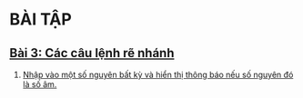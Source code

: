 # BÀI TẬP
## [Bài 3: Các câu lệnh rẽ nhánh](https://hoctructuyencntt.github.io/NNLT/Bai03.html)
1. [Nhập vào một số nguyên bất kỳ và hiển thị thông báo nếu số nguyên đó là số âm.](https://www.jdoodle.com/embed/v0/5B2y) 

